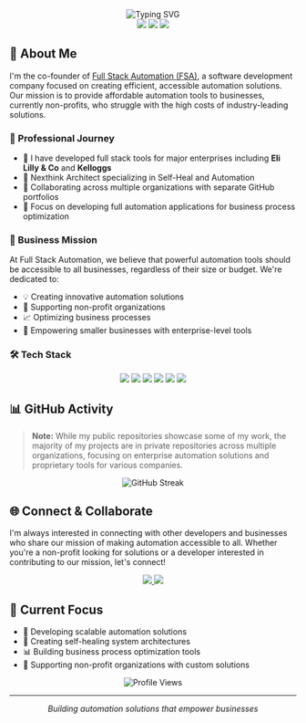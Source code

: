 <div align="center">
  <img src="https://readme-typing-svg.demolab.com?font=Fira+Code&size=32&duration=2800&pause=2000&color=A9FEF7&center=true&vCenter=true&width=940&lines=Hey+there%2C+I'm+Clayton+Seager+👋;Full+Stack+Developer+%7C+Automation+Engineer" alt="Typing SVG" />
</div>

<div align="center">
  <img src="https://img.shields.io/badge/Focus-Automation_Solutions-563177?style=for-the-badge" />
  <img src="https://img.shields.io/badge/Location-USA-b32134?style=for-the-badge" />
  <a href="https://www.linkedin.com/company/full-stack-automation/">
    <img src="https://img.shields.io/badge/FSA-Company_Page-0A66C2?style=for-the-badge&logo=linkedin" />
  </a>
</div>

## 🚀 About Me

I'm the co-founder of [Full Stack Automation (FSA)](https://www.linkedin.com/company/full-stack-automation/), a software development company focused on creating efficient, accessible automation solutions. Our mission is to provide affordable automation tools to businesses, currently non-profits, who struggle with the high costs of industry-leading solutions.

### 💼 Professional Journey
- 🏢 I have developed full stack tools for major enterprises including **Eli Lilly & Co** and **Kelloggs**
- 🔧 Nexthink Architect specializing in Self-Heal and Automation
- 🤝 Collaborating across multiple organizations with separate GitHub portfolios
- 🎯 Focus on developing full automation applications for business process optimization

### 🌟 Business Mission
At Full Stack Automation, we believe that powerful automation tools should be accessible to all businesses, regardless of their size or budget. We're dedicated to:
- 💡 Creating innovative automation solutions
- 🤝 Supporting non-profit organizations
- 📈 Optimizing business processes
- 💪 Empowering smaller businesses with enterprise-level tools

### 🛠️ Tech Stack

<div align="center">
  <img src="https://img.shields.io/badge/Rust-000000?style=for-the-badge&logo=rust&logoColor=white" />
  <img src="https://img.shields.io/badge/React-20232A?style=for-the-badge&logo=react&logoColor=61DAFB" />
  <img src="https://img.shields.io/badge/PowerShell-5391FE?style=for-the-badge&logo=powershell&logoColor=white" />
  <img src="https://img.shields.io/badge/Python-3776AB?style=for-the-badge&logo=python&logoColor=white" />
  <img src="https://img.shields.io/badge/Tauri-FFC131?style=for-the-badge&logo=tauri&logoColor=black" />
  <img src="https://img.shields.io/badge/JavaScript-F7DF1E?style=for-the-badge&logo=javascript&logoColor=black" />
</div>

## 📊 GitHub Activity

> **Note:** While my public repositories showcase some of my work, the majority of my projects are in private repositories across multiple organizations, focusing on enterprise automation solutions and proprietary tools for various companies.

<div align="center">
  <img src="https://github-readme-streak-stats.herokuapp.com/?user=ClaytonSeager&theme=dark" alt="GitHub Streak" />
</div>

## 🌐 Connect & Collaborate

I'm always interested in connecting with other developers and businesses who share our mission of making automation accessible to all. Whether you're a non-profit looking for solutions or a developer interested in contributing to our mission, let's connect!

<div align="center">
  <a href="https://www.fullstackautomation.dev">
    <img src="https://img.shields.io/badge/Website-FSA-299EB3?style=for-the-badge" />
  </a>
  <a href="https://www.linkedin.com/company/full-stack-automation/">
    <img src="https://img.shields.io/badge/LinkedIn-Connect-0A66C2?style=for-the-badge&logo=linkedin" />
  </a>
</div>

## 🎯 Current Focus
- 🔄 Developing scalable automation solutions
- 🤖 Creating self-healing system architectures
- 📊 Building business process optimization tools
- 🤝 Supporting non-profit organizations with custom solutions

<div align="center">
  <img src="https://komarev.com/ghpvc/?username=ClaytonSeager&color=563177&style=for-the-badge" alt="Profile Views" />
</div>

---

<div align="center">
  <i>Building automation solutions that empower businesses</i>
</div>

